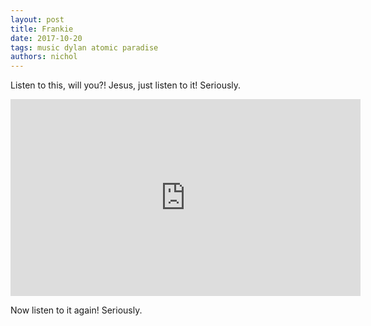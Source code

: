 ```yaml
---
layout: post
title: Frankie
date: 2017-10-20
tags: music dylan atomic paradise
authors: nichol
---
```

Listen to this, will you?!  Jesus, just listen to it!  Seriously.

<iframe width="560" height="315" src="https://www.youtube.com/embed/K64qSgH7y7g?rel=0&amp;showinfo=0" frameborder="0" allowfullscreen></iframe>

Now listen to it again!  Seriously.